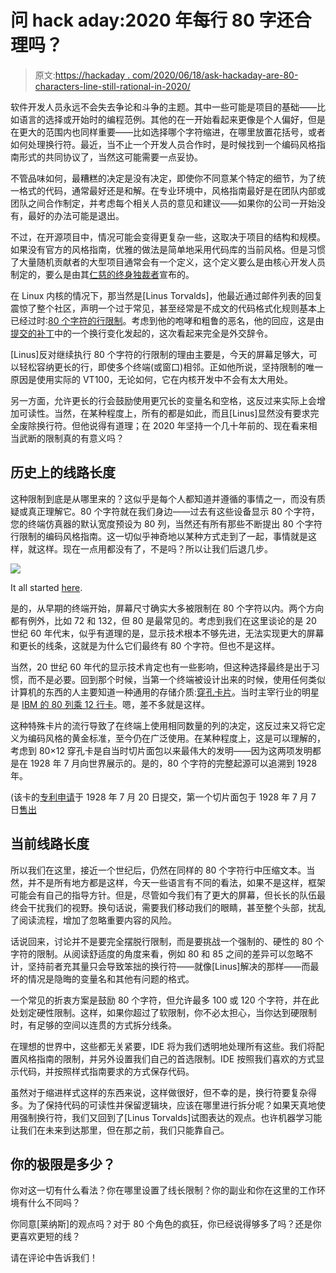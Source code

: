 # 问 hack aday:2020 年每行 80 字还合理吗？

> 原文:[https://hackaday . com/2020/06/18/ask-hackaday-are-80-characters-line-still-rational-in-2020/](https://hackaday.com/2020/06/18/ask-hackaday-are-80-characters-per-line-still-reasonable-in-2020/)

软件开发人员永远不会失去争论和斗争的主题。其中一些可能是项目的基础——比如语言的选择或开始时的编程范例。其他的在一开始看起来更像是个人偏好，但是在更大的范围内也同样重要——比如选择哪个字符缩进，在哪里放置花括号，或者如何处理换行符。最近，当不止一个开发人员合作时，是时候找到一个编码风格指南形式的共同协议了，当然这可能需要一点妥协。

不管品味如何，最糟糕的决定是没有决定，即使你不同意某个特定的细节，为了统一格式的代码，通常最好还是和解。在专业环境中，风格指南最好是在团队内部或团队之间合作制定，并考虑每个相关人员的意见和建议——如果你的公司一开始没有，最好的办法可能是退出。

不过，在开源项目中，情况可能会变得更复杂一些，这取决于项目的结构和规模。如果没有官方的风格指南，优雅的做法是简单地采用代码库的当前风格。但是习惯了大量随机贡献者的大型项目通常会有一个定义，这个定义要么是由核心开发人员制定的，要么是由其[仁慈的终身独裁者](https://en.wikipedia.org/wiki/Benevolent_dictator_for_life)宣布的。

在 Linux 内核的情况下，那当然是[Linus Torvalds]，他最近通过邮件列表的回复震惊了整个社区，声明一个过于常见，甚至经常是不成文的代码格式化规则基本上已经过时:[80 个字符的行限制](https://lkml.org/lkml/2020/5/29/1038)。考虑到他的咆哮和粗鲁的恶名，他的回应，这是由[提交的补丁](https://lkml.org/lkml/2020/5/28/1237)中的一个换行变化发起的，这次看起来完全是外交辞令。

[Linus]反对继续执行 80 个字符的行限制的理由主要是，今天的屏幕足够大，可以轻松容纳更长的行，即使多个终端(或窗口)相邻。正如他所说，坚持限制的唯一原因是使用实际的 VT100，无论如何，它在内核开发中不会有太大用处。

另一方面，允许更长的行会鼓励使用更冗长的变量名和空格，这反过来实际上会增加可读性。当然，在某种程度上，所有的都是如此，而且[Linus]显然没有要求完全废除换行符。但他说得有道理；在 2020 年坚持一个几十年前的、现在看来相当武断的限制真的有意义吗？

## 历史上的线路长度

这种限制到底是从哪里来的？这似乎是每个人都知道并遵循的事情之一，而没有质疑或真正理解它。80 个字符就在我们身边——过去有这些设备显示 80 个字符，您的终端仿真器的默认宽度预设为 80 列，当然还有所有那些不断提出 80 个字符行限制的编码风格指南。这一切似乎神奇地以某种方式走到了一起，事情就是这样，就这样。现在一点用都没有了，不是吗？所以让我们后退几步。

[![](../Images/0d040865dcab63da8e4227ef1c322e38.png)](https://hackaday.com/wp-content/uploads/2020/06/pc1_thumbnail.png)

It all started [here](https://moca.ncl.ac.uk/iomedia/pc.htm).

是的，从早期的终端开始，屏幕尺寸确实大多被限制在 80 个字符以内。两个方向都有例外，比如 72 和 132，但 80 是最常见的。考虑到我们在这里谈论的是 20 世纪 60 年代末，似乎有道理的是，显示技术根本不够先进，无法实现更大的屏幕和更长的线条，这就是为什么它们最终有 80 个字符。但也不是这样。

当然，20 世纪 60 年代的显示技术肯定也有一些影响，但这种选择最终是出于习惯，而不是必要。回到那个时候，当第一个终端被设计出来的时候，使用任何类似计算机的东西的人主要知道一种通用的存储介质:[穿孔卡片](https://hackaday.com/2014/05/20/retrotechtacular-once-upon-a-punched-card/)。当时主宰行业的明星是 [IBM 的 80 列乘 12 行卡](https://en.wikipedia.org/wiki/Punched_card#IBM_80-column_punched_card_format_and_character_codes)。嗯，差不多就是这样。

这种特殊卡片的流行导致了在终端上使用相同数量的列的决定，这反过来又将它定义为编码风格的黄金标准，至今仍在广泛使用。在某种程度上，这是可以理解的，考虑到 80×12 穿孔卡是自当时切片面包以来最伟大的发明——因为这两项发明都是在 1928 年 7 月向世界展示的。是的，80 个字符的完整起源可以追溯到 1928 年。

(该卡的[专利申请](http://ibm-1401.info/Patent1772492.pdf)于 1928 年 7 月 20 日提交，第一个切片面包于 1928 年 7 月 7 日[售出](https://en.wikipedia.org/wiki/Sliced_bread#History)

## 当前线路长度

所以我们在这里，接近一个世纪后，仍然在同样的 80 个字符行中压缩文本。当然，并不是所有地方都是这样，今天一些语言有不同的看法，如果不是这样，框架可能会有自己的指导方针。但是，尽管如今我们有了更大的屏幕，但长长的队伍最终会干扰我们的视野。换句话说，需要我们移动我们的眼睛，甚至整个头部，扰乱了阅读流程，增加了忽略重要内容的风险。

话说回来，讨论并不是要完全摆脱行限制，而是要挑战一个强制的、硬性的 80 个字符的限制。从阅读舒适度的角度来看，例如 80 和 85 之间的差异可以忽略不计，坚持前者充其量只会导致笨拙的换行符——就像[Linus]解决的那样——而最坏的情况是隐晦的变量名和其他有问题的格式。

一个常见的折衷方案是鼓励 80 个字符，但允许最多 100 或 120 个字符，并在此处划定硬性限制。这样，如果你超过了软限制，你不必太担心，当你达到硬限制时，有足够的空间以连贯的方式拆分线条。

在理想的世界中，这些都无关紧要，IDE 将为我们透明地处理所有这些。我们将配置风格指南的限制，并另外设置我们自己的首选限制。IDE 按照我们喜欢的方式显示代码，并按照样式指南要求的方式保存代码。

虽然对于缩进样式这样的东西来说，这样做很好，但不幸的是，换行符要复杂得多。为了保持代码的可读性并保留逻辑块，应该在哪里进行拆分呢？如果天真地使用强制换行符，我们又回到了[Linus Torvalds]试图表达的观点。也许机器学习能让我们在未来到达那里，但在那之前，我们只能靠自己。

## 你的极限是多少？

你对这一切有什么看法？你在哪里设置了线长限制？你的副业和你在这里的工作环境有什么不同吗？

你同意[莱纳斯]的观点吗？对于 80 个角色的疯狂，你已经说得够多了吗？还是你更喜欢更短的线？

请在评论中告诉我们！
